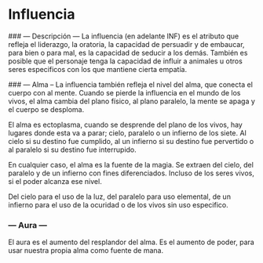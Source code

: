
Influencia
==========

### — Descripción —
La influencia (en adelante INF) es el atributo que refleja el liderazgo, la oratoria, la capacidad de persuadir y de embaucar, para bien o para mal, es la capacidad de seducir a los demás. También es posible que el personaje tenga la capacidad de influir a animales u otros seres especificos con los que mantiene cierta empatía.

### — Alma –
La influencia también refleja el nivel del alma, que conecta el cuerpo con al mente. Cuando se pierde la influencia en el mundo de los vivos, el alma cambia del plano físico, al plano paralelo, la mente se apaga y el cuerpo se desploma.

El alma es ectoplasma, cuando se desprende del plano de los vivos, hay lugares donde esta va a parar; cielo, paralelo o un infierno de los siete. Al cielo si su destino fue cumplido, al un infierno si su destino fue pervertido o al paralelo si su destino fue interrupido.

En cualquier caso, el alma es la fuente de la magia. Se extraen del cielo, del paralelo y de un infierno con fines  diferenciados. Incluso de los seres vivos, si el poder alcanza ese nivel.

Del cielo para el uso de la luz, del paralelo para uso elemental, de un infierno para el uso de la ocuridad o de los vivos sin uso especifico.

### — Aura —
El aura es el aumento del resplandor del alma. Es el aumento de poder, para usar nuestra propia alma como fuente de mana.
